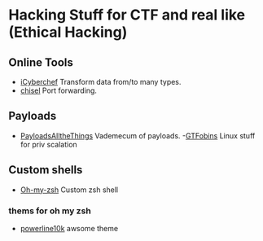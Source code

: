 # Hacking Stuff for CTF and real like (Ethical Hacking)

## Online Tools

 - [iCyberchef](https://gchq.github.io/CyberChef) Transform data from/to many types.
 - [chisel](https://github.com/jpillora/chisel) Port forwarding.

## Payloads

 - [PayloadsAlltheThings](https://github.com/swisskyrepo/PayloadsAllTheThings) Vademecum of payloads.
 -[GTFobins](https://gtfobins.github.io/) Linux stuff for priv scalation

## Custom shells
- [Oh-my-zsh](https://github.com/ohmyzsh/ohmyzsh) Custom zsh shell
### thems for oh my zsh
- [powerline10k](https://github.com/romkatv/powerlevel10k) awsome theme
